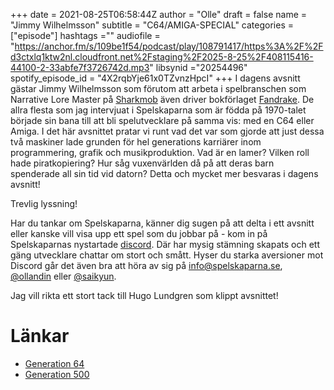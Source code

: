 +++ 
date = 2021-08-25T06:58:44Z
author = "Olle"
draft = false
name = "Jimmy Wilhelmsson"
subtitle = "C64/AMIGA-SPECIAL"
categories = ["episode"]
hashtags =""
audiofile = "https://anchor.fm/s/109be1f54/podcast/play/108791417/https%3A%2F%2Fd3ctxlq1ktw2nl.cloudfront.net%2Fstaging%2F2025-8-25%2F408115416-44100-2-33abfe7f3726742d.mp3"
libsynid ="20254496"
spotify_episode_id = "4X2rqbYje61x0TZvnzHpcI"
+++
I dagens avsnitt gästar Jimmy Wilhelmsson som förutom att arbeta i spelbranschen som Narrative Lore Master på [Sharkmob](https://career.sharkmob.com/) även driver bokförlaget [Fandrake](https://fandrake.com/). De allra flesta som jag intervjuat i Spelskaparna som är födda på 1970-talet började sin bana till att bli spelutvecklare på samma vis: med en C64 eller Amiga. I det här avsnittet pratar vi runt vad det var som gjorde att just dessa två maskiner lade grunden för hel generations karriärer inom programmering, grafik och musikproduktion. Vad är en lamer? Vilken roll hade piratkopiering? Hur såg vuxenvärlden då på att deras barn spenderade all sin tid vid datorn? Detta och mycket mer besvaras i dagens avsnitt!

Trevlig lyssning!

Har du tankar om Spelskaparna, känner dig sugen på att delta i ett avsnitt eller kanske vill visa upp ett spel som du jobbar på - kom in på Spelskaparnas nystartade [discord](https://discord.gg/hBHEXss). Där har mysig stämning skapats och ett gäng utvecklare chattar om stort och smått. Hyser du starka aversioner mot Discord går det även bra att höra av sig på info@spelskaparna.se, [@ollandin](https://twitter.com/ollelandin) eller [@saikyun](https://twitter.com/Saikyun).

Jag vill rikta ett stort tack till Hugo Lundgren som klippt avsnittet!

# Länkar
* [Generation 64](https://generation64.se/)
* [Generation 500](https://generation500.com/)
